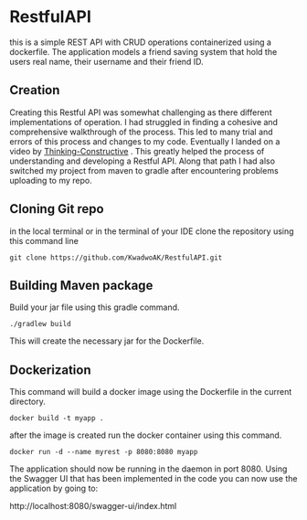 # RestfulAPI
this is a simple REST API with CRUD operations containerized using a dockerfile. The application models a friend saving system that hold the users real name, their username and their friend ID.


## Creation
Creating this Restful API was somewhat challenging as there different implementations of operation. I had struggled in finding a cohesive and comprehensive walkthrough of the process. This led to many trial and errors of this process and changes to my code. Eventually I landed on a video by [Thinking-Constructive](https://www.youtube.com/@ThinkConstructivehttps://www.youtube.com/@ThinkConstructive) . This greatly helped the process of understanding and developing a Restful API. Along that path I had also switched my project from maven to gradle after encountering problems uploading to my repo.

## Cloning Git repo
in the local terminal or in the terminal of your IDE clone the repository using this command line
```
git clone https://github.com/KwadwoAK/RestfulAPI.git
```

## Building Maven package
Build your jar file using this gradle command.
```
./gradlew build 
```
This will create the necessary jar for the Dockerfile. 

## Dockerization
This command will build a docker image using the Dockerfile in the current directory.
```
docker build -t myapp .
```

after the image is created run the docker container using this command.
```
docker run -d --name myrest -p 8080:8080 myapp
```

The application should now be running in the daemon in port 8080. Using the Swagger UI that has been implemented in the code you can now use the application by going to:

http://localhost:8080/swagger-ui/index.html 


